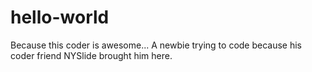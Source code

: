 # hello-world
Because this coder is awesome...
A newbie trying to code because his coder friend NYSlide brought him here.

